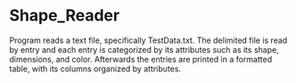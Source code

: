 # Shape_Reader
Program reads a text file, specifically TestData.txt. The delimited file is read by entry and each entry is categorized by its attributes such as its shape, dimensions, and color. Afterwards the entries are printed in a formatted table, with its columns organized by attributes.
